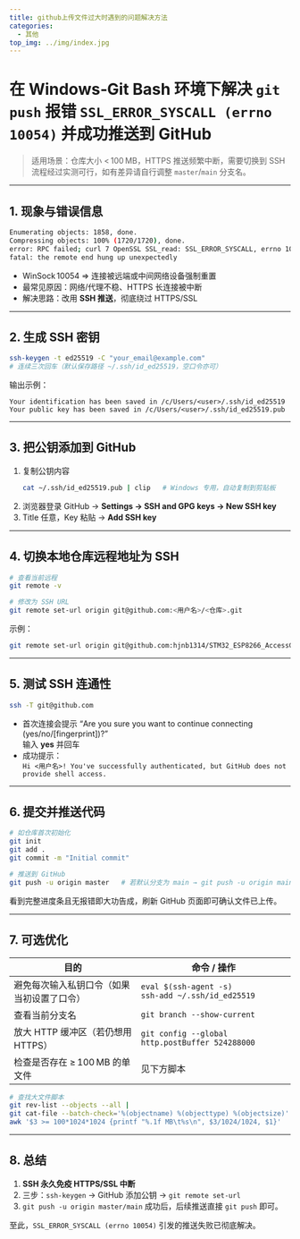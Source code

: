 ```yaml
---
title: github上传文件过大时遇到的问题解决方法
categories:
  - 其他
top_img: ../img/index.jpg
---
```


# 在 Windows‑Git Bash 环境下解决 `git push` 报错 `SSL_ERROR_SYSCALL (errno 10054)` 并成功推送到 GitHub

> 适用场景：仓库大小 < 100 MB，HTTPS 推送频繁中断，需要切换到 SSH  
> 流程经过实测可行，如有差异请自行调整 `master`/`main` 分支名。

---

## 1. 现象与错误信息

```bash
Enumerating objects: 1858, done.
Compressing objects: 100% (1720/1720), done.
error: RPC failed; curl 7 OpenSSL SSL_read: SSL_ERROR_SYSCALL, errno 10054
fatal: the remote end hung up unexpectedly
```

- WinSock 10054 ⇒ 连接被远端或中间网络设备强制重置  
- 最常见原因：网络/代理不稳、HTTPS 长连接被中断  
- 解决思路：改用 **SSH 推送**，彻底绕过 HTTPS/SSL

---

## 2. 生成 SSH 密钥

```bash
ssh-keygen -t ed25519 -C "your_email@example.com"
# 连续三次回车（默认保存路径 ~/.ssh/id_ed25519，空口令亦可）
```

输出示例：

```
Your identification has been saved in /c/Users/<user>/.ssh/id_ed25519
Your public key has been saved in /c/Users/<user>/.ssh/id_ed25519.pub
```

---

## 3. 把公钥添加到 GitHub

1. 复制公钥内容  
   ```bash
   cat ~/.ssh/id_ed25519.pub | clip   # Windows 专用，自动复制到剪贴板
   ```
2. 浏览器登录 GitHub → **Settings → SSH and GPG keys → New SSH key**  
3. Title 任意，Key 粘贴 → **Add SSH key**

---

## 4. 切换本地仓库远程地址为 SSH

```bash
# 查看当前远程
git remote -v

# 修改为 SSH URL
git remote set-url origin git@github.com:<用户名>/<仓库>.git
```

示例：

```bash
git remote set-url origin git@github.com:hjnb1314/STM32_ESP8266_AccessControl.git
```

---

## 5. 测试 SSH 连通性

```bash
ssh -T git@github.com
```

- 首次连接会提示 “Are you sure you want to continue connecting (yes/no/[fingerprint])?”  
  输入 **yes** 并回车  
- 成功提示：  
  `Hi <用户名>! You've successfully authenticated, but GitHub does not provide shell access.`

---

## 6. 提交并推送代码

```bash
# 如仓库首次初始化
git init
git add .
git commit -m "Initial commit"

# 推送到 GitHub
git push -u origin master   # 若默认分支为 main → git push -u origin main
```

看到完整进度条且无报错即大功告成，刷新 GitHub 页面即可确认文件已上传。

---

## 7. 可选优化

| 目的 | 命令 / 操作 |
|------|-------------|
| 避免每次输入私钥口令（如果当初设置了口令） | `eval $(ssh-agent -s)`<br>`ssh-add ~/.ssh/id_ed25519` |
| 查看当前分支名 | `git branch --show-current` |
| 放大 HTTP 缓冲区（若仍想用 HTTPS） | `git config --global http.postBuffer 524288000` |
| 检查是否存在 ≥ 100 MB 的单文件 | 见下方脚本 |

```bash
# 查找大文件脚本
git rev-list --objects --all |
git cat-file --batch-check='%(objectname) %(objecttype) %(objectsize)' |
awk '$3 >= 100*1024*1024 {printf "%.1f MB\t%s\n", $3/1024/1024, $1}'
```

---

## 8. 总结

1. **SSH 永久免疫 HTTPS/SSL 中断**  
2. 三步：`ssh-keygen` → GitHub 添加公钥 → `git remote set-url`  
3. `git push -u origin master/main` 成功后，后续推送直接 `git push` 即可。

至此，`SSL_ERROR_SYSCALL (errno 10054)` 引发的推送失败已彻底解决。
